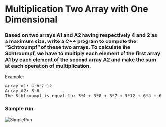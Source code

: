 # Multiplication Two Array with One Dimensional
### Based on two arrays A1 and A2 having respectively 4 and 2 as a maximum size, write a C++ program to compute the “Schtroumpf” of these two arrays. To calculate the Schtroumpf, we have to multiply each element of the first array A1 by each element of the second array A2 and make the sum at each operation of multiplication.

Example:
<pre>
Array A1: 4-8-7-12
Array A2: 3-6
The Schtroumpf is equal to: 3*4 + 3*8 + 3*7 + 3*12 + 6*4 + 6*8 + 6*7 + 6*12 = 279
</pre>

### Sample run
![SimpleRun](https://user-images.githubusercontent.com/32389129/65785590-68532b80-e15d-11e9-8a2c-ef2dd4f6a086.gif)
